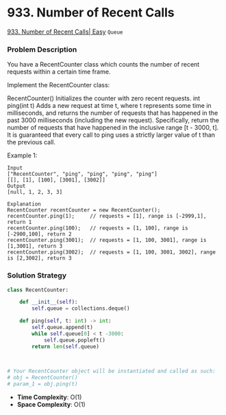 # 933. Number of Recent Calls

[933. Number of Recent Calls| Easy](https://leetcode.com/problems/number-of-recent-calls/description/?envType=study-plan-v2&envId=leetcode-75) `Queue` 

### Problem Description
You have a RecentCounter class which counts the number of recent requests within a certain time frame.

Implement the RecentCounter class:

RecentCounter() Initializes the counter with zero recent requests.
int ping(int t) Adds a new request at time t, where t represents some time in milliseconds, and returns the number of requests that has happened in the past 3000 milliseconds (including the new request). Specifically, return the number of requests that have happened in the inclusive range [t - 3000, t].
It is guaranteed that every call to ping uses a strictly larger value of t than the previous call.

Example 1:
```
Input
["RecentCounter", "ping", "ping", "ping", "ping"]
[[], [1], [100], [3001], [3002]]
Output
[null, 1, 2, 3, 3]

Explanation
RecentCounter recentCounter = new RecentCounter();
recentCounter.ping(1);     // requests = [1], range is [-2999,1], return 1
recentCounter.ping(100);   // requests = [1, 100], range is [-2900,100], return 2
recentCounter.ping(3001);  // requests = [1, 100, 3001], range is [1,3001], return 3
recentCounter.ping(3002);  // requests = [1, 100, 3001, 3002], range is [2,3002], return 3

```

### Solution Strategy
```Python
class RecentCounter:

    def __init__(self): 
        self.queue = collections.deque()

    def ping(self, t: int) -> int:
        self.queue.append(t)
        while self.queue[0] < t -3000:
            self.queue.popleft()
        return len(self.queue)
        


# Your RecentCounter object will be instantiated and called as such:
# obj = RecentCounter()
# param_1 = obj.ping(t)
```
* **Time Complexity**: O(1)
* **Space Complexity**: O(1)